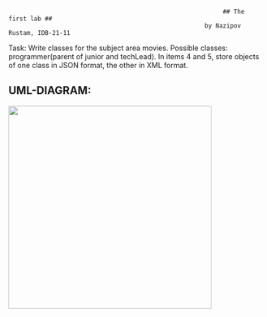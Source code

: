                                                                ## The first lab ##
                                                          by Nazipov Rustam, IDB-21-11

Task: Write classes for the subject area movies. Possible classes: programmer(parent of junior and techLead). In items 4 and 5, store objects of one class in JSON format, the other in XML format.
## UML-DIAGRAM: 
<img src="https://i.imgur.com/my7wWYt.png" width="400"/>
